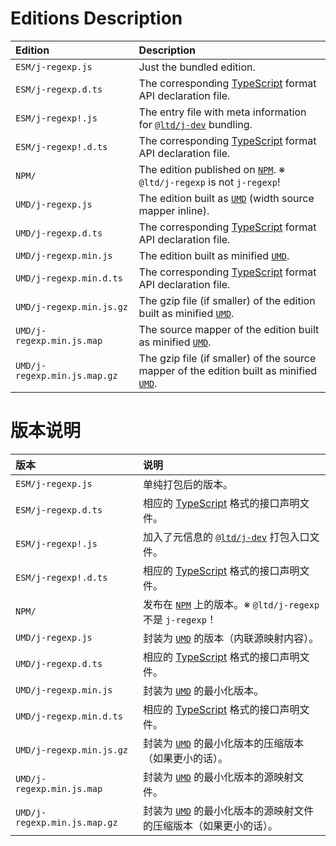 ﻿
Editions Description
====================

| Edition                      | Description                                                                                       |
|:-----------------------------|:--------------------------------------------------------------------------------------------------|
| `ESM/j-regexp.js`            | Just the bundled edition.                                                                         |
| `ESM/j-regexp.d.ts`          | The corresponding [TypeScript][TS-en] format API declaration file.                                |
| `ESM/j-regexp!.js`           | The entry file with meta information for [`@ltd/j-dev`][jDev-en] bundling.                        |
| `ESM/j-regexp!.d.ts`         | The corresponding [TypeScript][TS-en] format API declaration file.                                |
| `NPM/`                       | The edition published on [`NPM`][NPM-en]. ※ `@ltd/j-regexp` is not `j-regexp`!                   |
| `UMD/j-regexp.js`            | The edition built as [`UMD`][UMD-en] (width source mapper inline).                                |
| `UMD/j-regexp.d.ts`          | The corresponding [TypeScript][TS-en] format API declaration file.                                |
| `UMD/j-regexp.min.js`        | The edition built as minified [`UMD`][UMD-en].                                                    |
| `UMD/j-regexp.min.d.ts`      | The corresponding [TypeScript][TS-en] format API declaration file.                                |
| `UMD/j-regexp.min.js.gz`     | The gzip file (if smaller) of the edition built as minified [`UMD`][UMD-en].                      |
| `UMD/j-regexp.min.js.map`    | The source mapper of the edition built as minified [`UMD`][UMD-en].                               |
| `UMD/j-regexp.min.js.map.gz` | The gzip file (if smaller) of the source mapper of the edition built as minified [`UMD`][UMD-en]. |

[jDev-en]: https://www.npmjs.com/package/@ltd/j-dev
[NPM-en]: https://www.npmjs.com/package/@ltd/j-regexp "Node Package Manager"
[UMD-en]: https://github.com/umdjs/umd "Universal Module Definition"
[TS-en]: https://www.typescriptlang.org/ "TypeScript"

版本说明
========

| 版本                         | 说明                                                                                              |
|:-----------------------------|:--------------------------------------------------------------------------------------------------|
| `ESM/j-regexp.js`            | 单纯打包后的版本。                                                                                |
| `ESM/j-regexp.d.ts`          | 相应的 [TypeScript][TS-zhs] 格式的接口声明文件。                                                  |
| `ESM/j-regexp!.js`           | 加入了元信息的 [`@ltd/j-dev`][jDev-zhs] 打包入口文件。                                            |
| `ESM/j-regexp!.d.ts`         | 相应的 [TypeScript][TS-zhs] 格式的接口声明文件。                                                  |
| `NPM/`                       | 发布在 [`NPM`][NPM-zhs] 上的版本。※ `@ltd/j-regexp` 不是 `j-regexp`！                            |
| `UMD/j-regexp.js`            | 封装为 [`UMD`][UMD-zhs] 的版本（内联源映射内容）。                                                |
| `UMD/j-regexp.d.ts`          | 相应的 [TypeScript][TS-zhs] 格式的接口声明文件。                                                  |
| `UMD/j-regexp.min.js`        | 封装为 [`UMD`][UMD-zhs] 的最小化版本。                                                            |
| `UMD/j-regexp.min.d.ts`      | 相应的 [TypeScript][TS-zhs] 格式的接口声明文件。                                                  |
| `UMD/j-regexp.min.js.gz`     | 封装为 [`UMD`][UMD-zhs] 的最小化版本的压缩版本（如果更小的话）。                                  |
| `UMD/j-regexp.min.js.map`    | 封装为 [`UMD`][UMD-zhs] 的最小化版本的源映射文件。                                                |
| `UMD/j-regexp.min.js.map.gz` | 封装为 [`UMD`][UMD-zhs] 的最小化版本的源映射文件的压缩版本（如果更小的话）。                      |

[jDev-zhs]: https://www.npmjs.com/package/@ltd/j-dev
[NPM-zhs]: https://www.npmjs.com/package/@ltd/j-regexp "Node 包管理器"
[UMD-zhs]: https://github.com/umdjs/umd "通用模块定义"
[TS-zhs]: https://www.typescriptlang.org/ "TypeScript"
